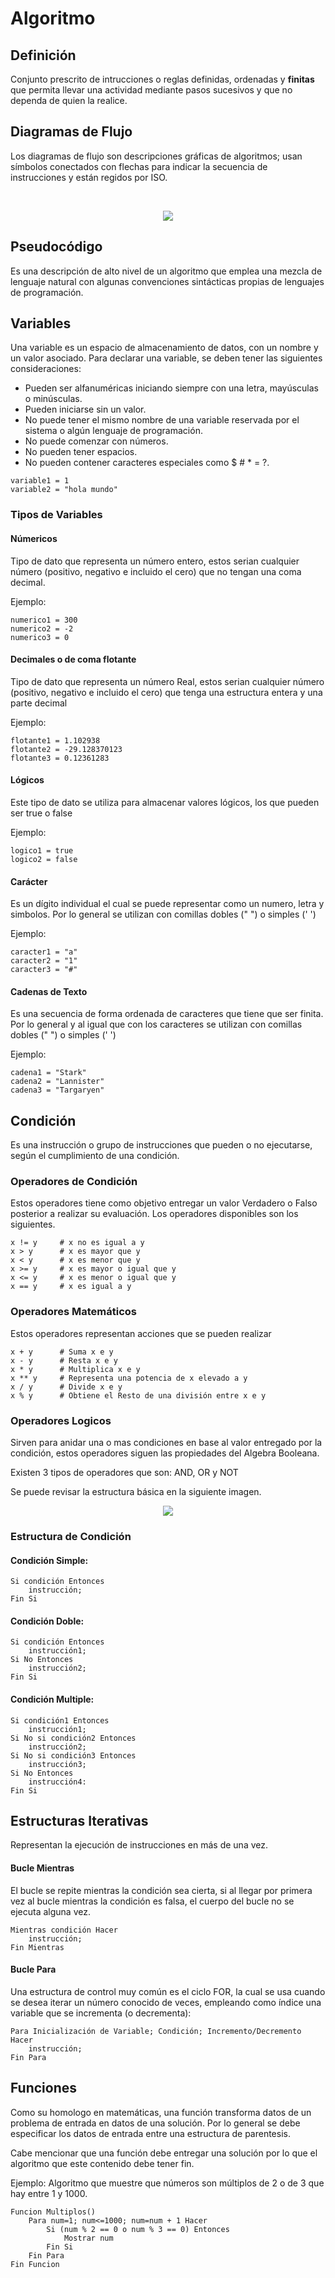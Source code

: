 # Algoritmo

## Definición

Conjunto prescrito de intrucciones o reglas definidas, ordenadas y **finitas** que permita llevar una actividad mediante pasos sucesivos y que no dependa de quien la realice.

## Diagramas de Flujo

Los diagramas de flujo son descripciones gráficas de algoritmos; usan símbolos conectados con flechas para indicar la secuencia de instrucciones y están regidos por ISO.

<br>
<p align="center">
<img src="https://github.com/lgaetecl/Cap/blob/master/Algoritmos/img/AlgoritmoRaiz.png">
</p>

## Pseudocódigo

Es una descripción de alto nivel de un algoritmo que emplea una mezcla de lenguaje natural con algunas convenciones sintácticas propias de lenguajes de programación.

## Variables

Una variable es un espacio de almacenamiento de datos, con un nombre y un valor asociado. Para declarar una variable, se deben tener las siguientes consideraciones:

- Pueden ser alfanuméricas iniciando siempre con una letra, mayúsculas o minúsculas.
- Pueden iniciarse sin un valor.
- No puede tener el mismo nombre de una variable reservada por el sistema o algún lenguaje de programación.
- No puede comenzar con números.
- No pueden tener espacios.
- No pueden contener caracteres especiales como $ # * = ?.

```
variable1 = 1
variable2 = "hola mundo"
```

### Tipos de Variables

#### Númericos 

Tipo de dato que representa un número entero, estos serian cualquier número (positivo, negativo e incluido el cero) que no tengan una coma decimal.

Ejemplo:
```
numerico1 = 300
numerico2 = -2
numerico3 = 0
```

#### Decimales o de coma flotante

Tipo de dato que representa un número Real, estos serian cualquier número (positivo, negativo e incluido el cero) que tenga una estructura entera y una parte decimal

Ejemplo:
```
flotante1 = 1.102938
flotante2 = -29.128370123
flotante3 = 0.12361283
```

#### Lógicos

Este tipo de dato se utiliza para almacenar valores lógicos, los que pueden ser true o false

Ejemplo:
```
logico1 = true
logico2 = false
```

#### Carácter

Es un dígito individual el cual se puede representar como un numero, letra y simbolos. Por lo general se utilizan con comillas dobles (" ") o simples (' ')

Ejemplo:
```
caracter1 = "a"
caracter2 = "1"
caracter3 = "#"
```
#### Cadenas de Texto

Es una secuencia de forma ordenada de caracteres que tiene que ser finita. Por lo general y al igual que con los caracteres se utilizan con comillas dobles (" ") o simples (' ')

Ejemplo:
```
cadena1 = "Stark"
cadena2 = "Lannister"
cadena3 = "Targaryen"
```

## Condición

Es una instrucción o grupo de instrucciones que pueden o no ejecutarse, según el cumplimiento de una condición.

### Operadores de Condición 

Estos operadores tiene como objetivo entregar un valor Verdadero o Falso posterior a realizar su evaluación. Los operadores disponibles son los siguientes.

```
x != y     # x no es igual a y
x > y      # x es mayor que y
x < y      # x es menor que y
x >= y     # x es mayor o igual que y
x <= y     # x es menor o igual que y
x == y     # x es igual a y
```

### Operadores Matemáticos

Estos operadores representan acciones que se pueden realizar 

```
x + y      # Suma x e y
x - y      # Resta x e y
x * y      # Multiplica x e y
x ** y     # Representa una potencia de x elevado a y
x / y      # Divide x e y
x % y      # Obtiene el Resto de una división entre x e y
```

### Operadores Logicos

Sirven para anidar una o mas condiciones en base al valor entregado por la condición, estos operadores siguen las propiedades del Algebra Booleana.

Existen 3 tipos de operadores que son: AND, OR y NOT 

Se puede revisar la estructura básica en la siguiente imagen.

<p align="center">
<img src="https://unicrom.com/wp-content/uploads/algebra_booleana_1.gif">
</p>

### Estructura de Condición

#### Condición Simple:

```
Si condición Entonces
    instrucción;
Fin Si
```

#### Condición Doble:

```
Si condición Entonces
    instrucción1;
Si No Entonces
    instrucción2;
Fin Si
```

#### Condición Multiple:

```
Si condición1 Entonces
    instrucción1;
Si No si condición2 Entonces
    instrucción2;
Si No si condición3 Entonces
    instrucción3;
Si No Entonces
    instrucción4:
Fin Si
```

## Estructuras Iterativas

Representan la ejecución de instrucciones en más de una vez.

#### Bucle Mientras

El bucle se repite mientras la condición sea cierta, si al llegar por primera vez al bucle mientras la condición es falsa, el cuerpo del bucle no se ejecuta alguna vez.

``` 
Mientras condición Hacer
    instrucción;
Fin Mientras
```
#### Bucle Para

Una estructura de control muy común es el ciclo FOR, la cual se usa cuando se desea iterar un número conocido de veces, empleando como índice una variable que se incrementa (o decrementa):

```
Para Inicialización de Variable; Condición; Incremento/Decremento Hacer
    instrucción;
Fin Para
```

## Funciones

Como su homologo en matemáticas, una función transforma datos de un problema de entrada en datos de una solución. Por lo general se debe especificar los datos de entrada entre una estructura de parentesis.

Cabe mencionar que una función debe entregar una solución por lo que el algoritmo que este contenido debe tener fin.

Ejemplo: Algoritmo que muestre que números son múltiplos de 2 o de 3 que hay entre 1 y 1000.

```
Funcion Multiplos()
    Para num=1; num<=1000; num=num + 1 Hacer
        Si (num % 2 == 0 o num % 3 == 0) Entonces
            Mostrar num
        Fin Si
    Fin Para
Fin Funcion
```
